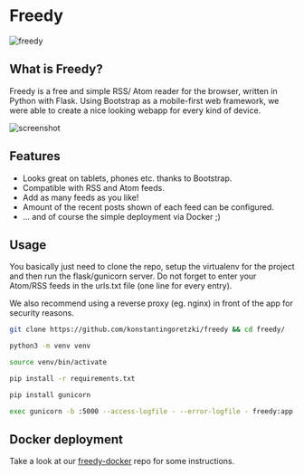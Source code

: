 # Freedy

![freedy](https://i.imgur.com/Z0P5UVL.jpg)

## What is Freedy?
Freedy is a free and simple RSS/ Atom reader for the browser, written in Python with Flask. Using Bootstrap as a mobile-first web framework, we were able to create a nice looking webapp for every kind of device.

![screenshot](https://i.imgur.com/CWil8rC.png)

## Features
- Looks great on tablets, phones etc. thanks to Bootstrap.
- Compatible with RSS and Atom feeds.
- Add as many feeds as you like!
- Amount of the recent posts shown of each feed can be configured.
- ... and of course the simple deployment via Docker ;)

## Usage
You basically just need to clone the repo, setup the virtualenv for the project and then run the flask/gunicorn server. Do not forget to enter your Atom/RSS feeds in the urls.txt file (one line for every entry).

We also recommend using a reverse proxy (eg. nginx) in front of the app for security reasons.

```bash
git clone https://github.com/konstantingoretzki/freedy && cd freedy/

python3 -m venv venv

source venv/bin/activate

pip install -r requirements.txt

pip install gunicorn

exec gunicorn -b :5000 --access-logfile - --error-logfile - freedy:app
```

## Docker deployment
Take a look at our [freedy-docker](https://github.com/konstantingoretzki/freedy-docker) repo for some instructions.




